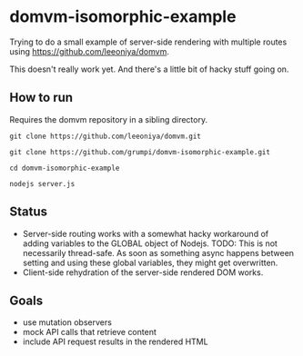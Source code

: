 # domvm-isomorphic-example
Trying to do a small example of server-side rendering with multiple routes using https://github.com/leeoniya/domvm.

This doesn't really work yet. And there's a little bit of hacky stuff going on.

## How to run

Requires the domvm repository in a sibling directory.

`git clone https://github.com/leeoniya/domvm.git`

`git clone https://github.com/grumpi/domvm-isomorphic-example.git`

`cd domvm-isomorphic-example`

`nodejs server.js`

## Status

* Server-side routing works with a somewhat hacky workaround of adding variables to the GLOBAL object of Nodejs. TODO: This is not necessarily thread-safe. As soon as something async happens between setting and using these global variables, they might get overwritten.
* Client-side rehydration of the server-side rendered DOM works.

## Goals

* use mutation observers
* mock API calls that retrieve content
* include API request results in the rendered HTML